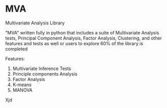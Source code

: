 # MVA
Multivariate Analysis Library

"MVA" written fully in python that includes a suite of Multivariate Analysis tests, Principal Component Analysis, Factor Analysis, Clustering, and other features and tests as well or users to explore
60\% of the library is completed

Features:
1. Multivariate Inference Tests
2. Principle components Analysis
3. Factor Analysis
4. K-means 
5. MANOVA

Xjd
